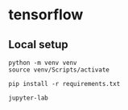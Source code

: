 # tensorflow

## Local setup

````
python -m venv venv
source venv/Scripts/activate

pip install -r requirements.txt

jupyter-lab
````